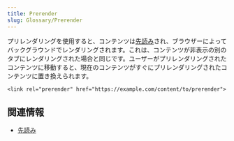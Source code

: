 ```yaml
---
title: Prerender
slug: Glossary/Prerender
---
```


プリレンダリングを使用すると、コンテンツは[先読み](/ja/docs/Glossary/Prefetch)され、ブラウザーによってバックグラウンドでレンダリングされます。これは、コンテンツが非表示の別のタブにレンダリングされた場合と同じです。ユーザーがプリレンダリングされたコンテンツに移動すると、現在のコンテンツがすぐにプリレンダリングされたコンテンツに置き換えられます。

```
<link rel="prerender" href="https://example.com/content/to/prerender">
```

## 関連情報

- [先読み](/ja/docs/Glossary/Prefetch)
